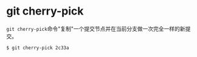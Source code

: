 # git cherry-pick

`git cherry-pick`命令"复制"一个提交节点并在当前分支做一次完全一样的新提交。

```bash
$ git cherry-pick 2c33a
```
